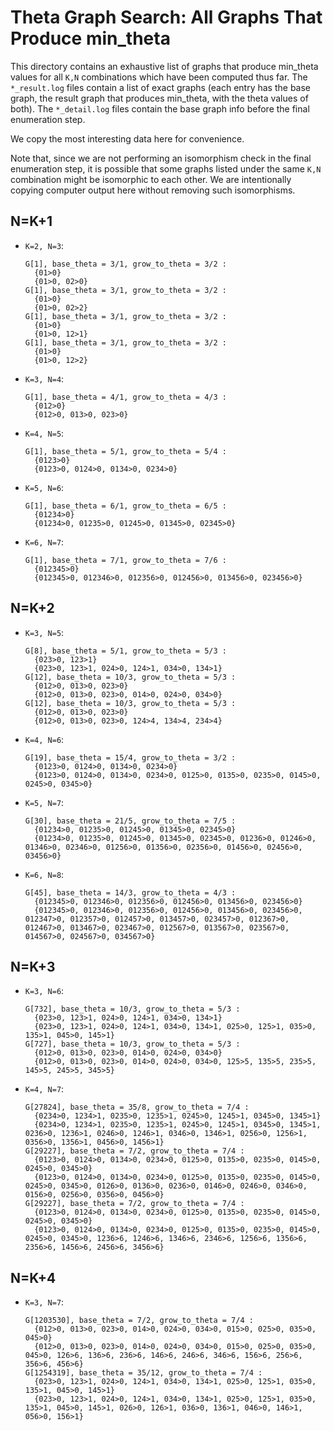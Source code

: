 # Theta Graph Search: All Graphs That Produce min_theta

This directory contains an exhaustive list of graphs that produce min_theta values
for all `K,N` combinations which have been computed thus far.
The `*_result.log` files contain a list of exact graphs
(each entry has the base graph, the result graph that produces min_theta, with the theta values of both).
The `*_detail.log` files contain the base graph info before the final enumeration step.

We copy the most interesting data here for convenience. 

Note that, since we are not performing an isomorphism check in the final enumeration step, it is possible that
some graphs listed under the same `K,N` combination might be isomorphic to each other. We are
intentionally copying computer output here without removing such isomorphisms.

## N=K+1
* `K=2, N=3`:
  ```
  G[1], base_theta = 3/1, grow_to_theta = 3/2 :
    {01>0}
    {01>0, 02>0}
  G[1], base_theta = 3/1, grow_to_theta = 3/2 :
    {01>0}
    {01>0, 02>2}
  G[1], base_theta = 3/1, grow_to_theta = 3/2 :
    {01>0}
    {01>0, 12>1}
  G[1], base_theta = 3/1, grow_to_theta = 3/2 :
    {01>0}
    {01>0, 12>2}
  ```
* `K=3, N=4`:
  ```
  G[1], base_theta = 4/1, grow_to_theta = 4/3 :
    {012>0}
    {012>0, 013>0, 023>0}
  ```
* `K=4, N=5`:
  ```
  G[1], base_theta = 5/1, grow_to_theta = 5/4 :
    {0123>0}
    {0123>0, 0124>0, 0134>0, 0234>0}
  ```
* `K=5, N=6`:
  ```
  G[1], base_theta = 6/1, grow_to_theta = 6/5 :
    {01234>0}
    {01234>0, 01235>0, 01245>0, 01345>0, 02345>0}
  ```
* `K=6, N=7`:
  ```
  G[1], base_theta = 7/1, grow_to_theta = 7/6 :
    {012345>0}
    {012345>0, 012346>0, 012356>0, 012456>0, 013456>0, 023456>0}
  ```

## N=K+2
* `K=3, N=5`:
  ```
  G[8], base_theta = 5/1, grow_to_theta = 5/3 :
    {023>0, 123>1}
    {023>0, 123>1, 024>0, 124>1, 034>0, 134>1}
  G[12], base_theta = 10/3, grow_to_theta = 5/3 :
    {012>0, 013>0, 023>0}
    {012>0, 013>0, 023>0, 014>0, 024>0, 034>0}
  G[12], base_theta = 10/3, grow_to_theta = 5/3 :
    {012>0, 013>0, 023>0}
    {012>0, 013>0, 023>0, 124>4, 134>4, 234>4}
  ```
* `K=4, N=6`:
  ```
  G[19], base_theta = 15/4, grow_to_theta = 3/2 :
    {0123>0, 0124>0, 0134>0, 0234>0}
    {0123>0, 0124>0, 0134>0, 0234>0, 0125>0, 0135>0, 0235>0, 0145>0, 0245>0, 0345>0}
  ```
* `K=5, N=7`:
  ```
  G[30], base_theta = 21/5, grow_to_theta = 7/5 :
    {01234>0, 01235>0, 01245>0, 01345>0, 02345>0}
    {01234>0, 01235>0, 01245>0, 01345>0, 02345>0, 01236>0, 01246>0, 01346>0, 02346>0, 01256>0, 01356>0, 02356>0, 01456>0, 02456>0, 03456>0}
  ```
* `K=6, N=8`:
  ```
  G[45], base_theta = 14/3, grow_to_theta = 4/3 :
    {012345>0, 012346>0, 012356>0, 012456>0, 013456>0, 023456>0}
    {012345>0, 012346>0, 012356>0, 012456>0, 013456>0, 023456>0, 012347>0, 012357>0, 012457>0, 013457>0, 023457>0, 012367>0, 012467>0, 013467>0, 023467>0, 012567>0, 013567>0, 023567>0, 014567>0, 024567>0, 034567>0}
  ```

## N=K+3
* `K=3, N=6`:
  ```
  G[732], base_theta = 10/3, grow_to_theta = 5/3 :
    {023>0, 123>1, 024>0, 124>1, 034>0, 134>1}
    {023>0, 123>1, 024>0, 124>1, 034>0, 134>1, 025>0, 125>1, 035>0, 135>1, 045>0, 145>1}
  G[727], base_theta = 10/3, grow_to_theta = 5/3 :
    {012>0, 013>0, 023>0, 014>0, 024>0, 034>0}
    {012>0, 013>0, 023>0, 014>0, 024>0, 034>0, 125>5, 135>5, 235>5, 145>5, 245>5, 345>5}
  ```
* `K=4, N=7`:
  ```
  G[27824], base_theta = 35/8, grow_to_theta = 7/4 :
    {0234>0, 1234>1, 0235>0, 1235>1, 0245>0, 1245>1, 0345>0, 1345>1}
    {0234>0, 1234>1, 0235>0, 1235>1, 0245>0, 1245>1, 0345>0, 1345>1, 0236>0, 1236>1, 0246>0, 1246>1, 0346>0, 1346>1, 0256>0, 1256>1, 0356>0, 1356>1, 0456>0, 1456>1}
  G[29227], base_theta = 7/2, grow_to_theta = 7/4 :
    {0123>0, 0124>0, 0134>0, 0234>0, 0125>0, 0135>0, 0235>0, 0145>0, 0245>0, 0345>0}
    {0123>0, 0124>0, 0134>0, 0234>0, 0125>0, 0135>0, 0235>0, 0145>0, 0245>0, 0345>0, 0126>0, 0136>0, 0236>0, 0146>0, 0246>0, 0346>0, 0156>0, 0256>0, 0356>0, 0456>0}
  G[29227], base_theta = 7/2, grow_to_theta = 7/4 :
    {0123>0, 0124>0, 0134>0, 0234>0, 0125>0, 0135>0, 0235>0, 0145>0, 0245>0, 0345>0}
    {0123>0, 0124>0, 0134>0, 0234>0, 0125>0, 0135>0, 0235>0, 0145>0, 0245>0, 0345>0, 1236>6, 1246>6, 1346>6, 2346>6, 1256>6, 1356>6, 2356>6, 1456>6, 2456>6, 3456>6}
  ```

## N=K+4
* `K=3, N=7`:
  ```
  G[1203530], base_theta = 7/2, grow_to_theta = 7/4 :
    {012>0, 013>0, 023>0, 014>0, 024>0, 034>0, 015>0, 025>0, 035>0, 045>0}
    {012>0, 013>0, 023>0, 014>0, 024>0, 034>0, 015>0, 025>0, 035>0, 045>0, 126>6, 136>6, 236>6, 146>6, 246>6, 346>6, 156>6, 256>6, 356>6, 456>6}
  G[1254319], base_theta = 35/12, grow_to_theta = 7/4 :
    {023>0, 123>1, 024>0, 124>1, 034>0, 134>1, 025>0, 125>1, 035>0, 135>1, 045>0, 145>1}
    {023>0, 123>1, 024>0, 124>1, 034>0, 134>1, 025>0, 125>1, 035>0, 135>1, 045>0, 145>1, 026>0, 126>1, 036>0, 136>1, 046>0, 146>1, 056>0, 156>1}
  ```
